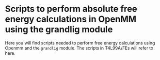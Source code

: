 # Scripts to perform absolute free energy calculations in OpenMM using the grandlig module

Here you will find scripts needed to perform free energy calculations using Openmm and the `grandlig` module. The scripts in T4L99A/FEs will refer to here.